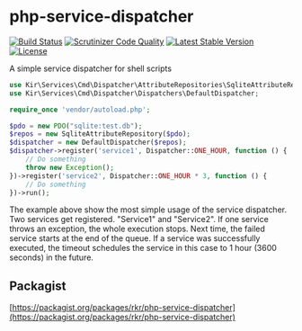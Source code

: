 php-service-dispatcher
======================

[![Build Status](https://travis-ci.org/rkrx/php-service-dispatcher.svg)](https://travis-ci.org/rkrx/php-service-dispatcher)
[![Scrutinizer Code Quality](https://scrutinizer-ci.com/g/rkrx/php-service-dispatcher/badges/quality-score.png?b=master)](https://scrutinizer-ci.com/g/rkrx/php-service-dispatcher/?branch=master)
[![Latest Stable Version](https://poser.pugx.org/rkr/php-service-dispatcher/v/stable)](https://packagist.org/packages/rkr/php-service-dispatcher)
[![License](https://poser.pugx.org/rkr/php-service-dispatcher/license)](https://packagist.org/packages/rkr/php-service-dispatcher)

A simple service dispatcher for shell scripts

```PHP
use Kir\Services\Cmd\Dispatcher\AttributeRepositories\SqliteAttributeRepository;
use Kir\Services\Cmd\Dispatcher\Dispatchers\DefaultDispatcher;

require_once 'vendor/autoload.php';

$pdo = new PDO("sqlite:test.db");
$repos = new SqliteAttributeRepository($pdo);
$dispatcher = new DefaultDispatcher($repos);
$dispatcher->register('service1', Dispatcher::ONE_HOUR, function () {
	// Do something
	throw new Exception();
})->register('service2', Dispatcher::ONE_HOUR * 3, function () {
	// Do something
})->run();
```

The example above show the most simple usage of the service dispatcher. Two services get registered. "Service1" and
"Service2". If one service throws an exception, the whole execution stops. Next time, the failed service starts at the
end of the queue. If a service was successfully executed, the timeout schedules the service in this case to 1 hour
(3600 seconds) in the future.

Packagist
---------
[https://packagist.org/packages/rkr/php-service-dispatcher](https://packagist.org/packages/rkr/php-service-dispatcher)